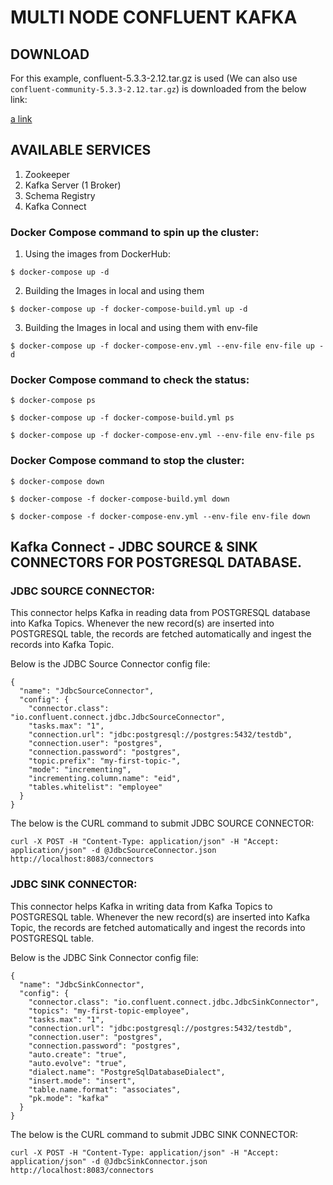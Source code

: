 # MULTI NODE CONFLUENT KAFKA

## DOWNLOAD

For this example, confluent-5.3.3-2.12.tar.gz is used (We can also use `confluent-community-5.3.3-2.12.tar.gz`) is downloaded from the below link:

[a link](https://www.confluent.io/previous-versions)


## AVAILABLE SERVICES

1. Zookeeper
2. Kafka Server (1 Broker)
3. Schema Registry
4. Kafka Connect

### Docker Compose command to spin up the cluster:

1. Using the images from DockerHub:
```
$ docker-compose up -d
```
2. Building the Images in local and using them
```
$ docker-compose up -f docker-compose-build.yml up -d
```
3. Building the Images in local and using them with env-file
```
$ docker-compose up -f docker-compose-env.yml --env-file env-file up -d
```

### Docker Compose command to check the status:

```
$ docker-compose ps
```

```
$ docker-compose up -f docker-compose-build.yml ps
```

```
$ docker-compose up -f docker-compose-env.yml --env-file env-file ps
```

### Docker Compose command to stop the cluster:

```
$ docker-compose down
```

```
$ docker-compose -f docker-compose-build.yml down
```

```
$ docker-compose -f docker-compose-env.yml --env-file env-file down
```
## Kafka Connect - JDBC SOURCE & SINK CONNECTORS FOR POSTGRESQL DATABASE.

### JDBC SOURCE CONNECTOR:

This connector helps Kafka in reading data from POSTGRESQL database into Kafka Topics. Whenever the new record(s) are inserted into POSTGRESQL table, the records are fetched automatically and ingest the records into Kafka Topic.

Below is the JDBC Source Connector config file:

```
{
  "name": "JdbcSourceConnector",
  "config": {
    "connector.class": "io.confluent.connect.jdbc.JdbcSourceConnector",
    "tasks.max": "1",
    "connection.url": "jdbc:postgresql://postgres:5432/testdb",
    "connection.user": "postgres",
    "connection.password": "postgres",
    "topic.prefix": "my-first-topic-",
    "mode": "incrementing",
    "incrementing.column.name": "eid",
    "tables.whitelist": "employee"
  }
}
```

The below is the CURL command to submit JDBC SOURCE CONNECTOR:

```
curl -X POST -H "Content-Type: application/json" -H "Accept: application/json" -d @JdbcSourceConnector.json http://localhost:8083/connectors
``` 

### JDBC SINK CONNECTOR:

This connector helps Kafka in writing data from Kafka Topics to POSTGRESQL table. Whenever the new record(s) are inserted into Kafka Topic, the records are fetched automatically and ingest the records into POSTGRESQL table.

Below is the JDBC Sink Connector config file:

```
{
  "name": "JdbcSinkConnector",
  "config": {
    "connector.class": "io.confluent.connect.jdbc.JdbcSinkConnector",
    "topics": "my-first-topic-employee",
    "tasks.max": "1",
    "connection.url": "jdbc:postgresql://postgres:5432/testdb",
    "connection.user": "postgres",
    "connection.password": "postgres",
    "auto.create": "true",
    "auto.evolve": "true",
    "dialect.name": "PostgreSqlDatabaseDialect",
    "insert.mode": "insert",
    "table.name.format": "associates",
    "pk.mode": "kafka"
  }
}
```

The below is the CURL command to submit JDBC SINK CONNECTOR:

```
curl -X POST -H "Content-Type: application/json" -H "Accept: application/json" -d @JdbcSinkConnector.json http://localhost:8083/connectors
```



